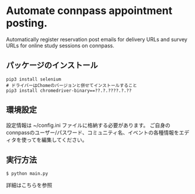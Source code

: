 # Automate connpass appointment posting. 

Automatically register reservation post emails for delivery URLs and survey URLs for online study sessions on connpass.

## パッケージのインストール

```shell
pip3 install selenium
# ドライバーはChomeのバージョンと併せてインストールすること
pip3 install chromedriver-binary==??.?.????.?.??
```

## 環境設定

設定情報は  ~/config.ini ファイルに格納する必要があります。
ご自身のconnpassのユーザー/パスワード、コミュニティ名、イベントの各種情報をエディタを使ってを編集してください。

## 実行方法

```shell
$ python main.py
```

詳細はこちらを参照
